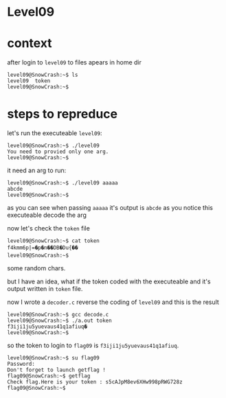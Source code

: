 # Level09


# context
 after login to `level09` to files apears in home dir
 
 ```
level09@SnowCrash:~$ ls
level09  token
level09@SnowCrash:~$
 ```
 
 # steps to repreduce
 
 let's run the executeable `level09`:
```
level09@SnowCrash:~$ ./level09
You need to provied only one arg.
level09@SnowCrash:~$
```

it need an arg to run:

```
level09@SnowCrash:~$ ./level09 aaaaa
abcde
level09@SnowCrash:~$
```

as you can see when passing `aaaaa` it's output is `abcde` as you notice this executeable decode the arg

now let's check the `token` file
```
level09@SnowCrash:~$ cat token
f4kmm6p|=�p�n��DB�Du{��
level09@SnowCrash:~$
```

some random chars.

but I have an idea, what if the token coded with the executeable and it's output written in `token` file.


now I wrote a `decoder.c` reverse the coding of `level09` and this is the result
```
level09@SnowCrash:~$ gcc decode.c
level09@SnowCrash:~$ ./a.out token
f3iji1ju5yuevaus41q1afiuq�
level09@SnowCrash:~$
```

so the token to login to `flag09` is `f3iji1ju5yuevaus41q1afiuq`.

```
level09@SnowCrash:~$ su flag09
Password:
Don't forget to launch getflag !
flag09@SnowCrash:~$ getflag
Check flag.Here is your token : s5cAJpM8ev6XHw998pRWG728z
flag09@SnowCrash:~$
```
